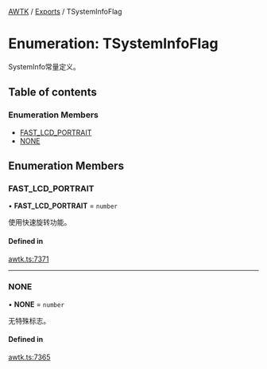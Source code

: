 [AWTK](../README.md) / [Exports](../modules.md) / TSystemInfoFlag

# Enumeration: TSystemInfoFlag

SystemInfo常量定义。

## Table of contents

### Enumeration Members

- [FAST\_LCD\_PORTRAIT](TSystemInfoFlag.md#fast_lcd_portrait)
- [NONE](TSystemInfoFlag.md#none)

## Enumeration Members

### FAST\_LCD\_PORTRAIT

• **FAST\_LCD\_PORTRAIT** = `number`

使用快速旋转功能。

#### Defined in

[awtk.ts:7371](https://github.com/zlgopen/awtk-binding/blob/145cdd58/tools/code_gen/js/output/awtk.ts#L7371)

___

### NONE

• **NONE** = `number`

无特殊标志。

#### Defined in

[awtk.ts:7365](https://github.com/zlgopen/awtk-binding/blob/145cdd58/tools/code_gen/js/output/awtk.ts#L7365)
